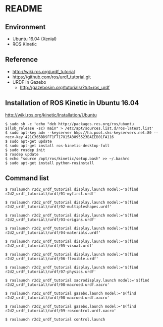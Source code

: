 # README #

## Environment
* Ubuntu 16.04 (Xenial)
* ROS Kinetic

## Reference
* http://wiki.ros.org/urdf_tutorial
* https://github.com/ros/urdf_tutorial.git
* URDF in Gazebo
    * http://gazebosim.org/tutorials/?tut=ros_urdf

## Installation of ROS Kinetic in Ubuntu 16.04
http://wiki.ros.org/kinetic/Installation/Ubuntu
```
$ sudo sh -c 'echo "deb http://packages.ros.org/ros/ubuntu $(lsb_release -sc) main" > /etc/apt/sources.list.d/ros-latest.list'
$ sudo apt-key adv --keyserver hkp://ha.pool.sks-keyservers.net:80 --recv-key 421C365BD9FF1F717815A3895523BAEEB01FA116
$ sudo apt-get update
$ sudo apt-get install ros-kinetic-desktop-full
$ sudo rosdep init
$ rosdep update
$ echo "source /opt/ros/kinetic/setup.bash" >> ~/.bashrc
$ sudo apt-get install python-rosinstall
```

## Command list
```
$ roslaunch r2d2_urdf_tutorial display.launch model:='$(find r2d2_urdf_tutorial)/urdf/01-myfirst.urdf'

$ roslaunch r2d2_urdf_tutorial display.launch model:='$(find r2d2_urdf_tutorial)/urdf/02-multipleshapes.urdf'

$ roslaunch r2d2_urdf_tutorial display.launch model:='$(find r2d2_urdf_tutorial)/urdf/03-origins.urdf'

$ roslaunch r2d2_urdf_tutorial display.launch model:='$(find r2d2_urdf_tutorial)/urdf/04-materials.urdf'

$ roslaunch r2d2_urdf_tutorial display.launch model:='$(find r2d2_urdf_tutorial)/urdf/05-visual.urdf'

$ roslaunch r2d2_urdf_tutorial display.launch model:='$(find r2d2_urdf_tutorial)/urdf/06-flexible.urdf'

$ roslaunch r2d2_urdf_tutorial display.launch model:='$(find r2d2_urdf_tutorial)/urdf/07-physics.urdf'

$ roslaunch r2d2_urdf_tutorial xacrodisplay.launch model:='$(find r2d2_urdf_tutorial)/urdf/08-macroed.urdf.xacro'

$ roslaunch r2d2_urdf_tutorial gazebo.launch model:='$(find r2d2_urdf_tutorial)/urdf/08-macroed.urdf.xacro'

$ roslaunch r2d2_urdf_tutorial gazebo.launch model:='$(find r2d2_urdf_tutorial)/urdf/09-roscontrol.urdf.xacro'

$ roslaunch r2d2_urdf_tutorial control.launch
```